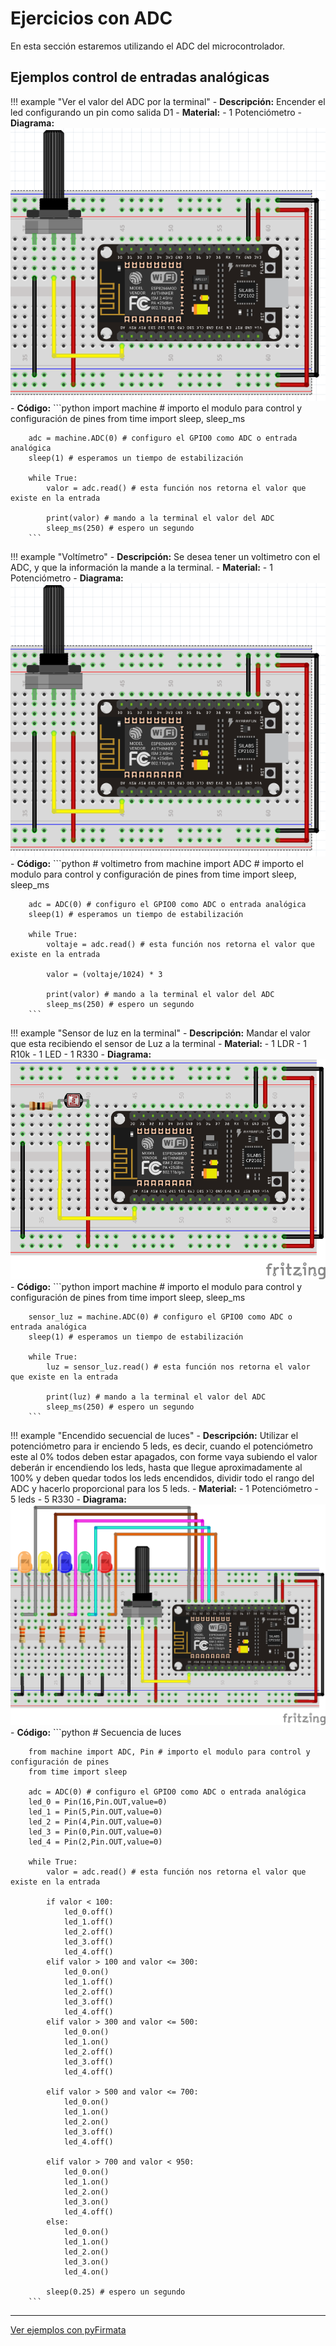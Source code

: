 # Ejercicios con ADC

En esta sección estaremos utilizando el ADC del microcontrolador.

## Ejemplos control de entradas analógicas

!!! example "Ver el valor del ADC por la terminal"
    - **Descripción:** Encender el led configurando un pin como salida D1
    - **Material:** 
        - 1 Potenciómetro
    - **Diagrama:** <br>![adc_1](imgs/adc_0.png)
    - **Código:** 
        ```python
        import machine # importo el modulo para control y configuración de pines
        from time import sleep, sleep_ms

        adc = machine.ADC(0) # configuro el GPIO0 como ADC o entrada analógica
        sleep(1) # esperamos un tiempo de estabilización

        while True:
            valor = adc.read() # esta función nos retorna el valor que existe en la entrada
            
            print(valor) # mando a la terminal el valor del ADC
            sleep_ms(250) # espero un segundo
        ```

!!! example "Voltímetro"
    - **Descripción:** Se desea tener un voltimetro con el ADC, y que la información la mande a la terminal.
    - **Material:** 
        - 1 Potenciómetro
    - **Diagrama:** <br>![adc_1](imgs/adc_0.png)
    - **Código:** 
        ```python
        # voltimetro
        from machine import ADC # importo el modulo para control y configuración de pines
        from time import sleep, sleep_ms

        adc = ADC(0) # configuro el GPIO0 como ADC o entrada analógica
        sleep(1) # esperamos un tiempo de estabilización

        while True:
            voltaje = adc.read() # esta función nos retorna el valor que existe en la entrada
            
            valor = (voltaje/1024) * 3
            
            print(valor) # mando a la terminal el valor del ADC
            sleep_ms(250) # espero un segundo
        ```

!!! example "Sensor de luz en la terminal"
    - **Descripción:** Mandar el valor que esta recibiendo el sensor de Luz a la terminal
    - **Material:** 
        - 1 LDR
        - 1 R10k
        - 1 LED
        - 1 R330
    - **Diagrama:** <br>![adc_1](imgs/ldr_1.png)
    - **Código:** 
        ```python
        import machine # importo el modulo para control y configuración de pines
        from time import sleep, sleep_ms

        sensor_luz = machine.ADC(0) # configuro el GPIO0 como ADC o entrada analógica
        sleep(1) # esperamos un tiempo de estabilización

        while True:
            luz = sensor_luz.read() # esta función nos retorna el valor que existe en la entrada
            
            print(luz) # mando a la terminal el valor del ADC
            sleep_ms(250) # espero un segundo
        ```

!!! example "Encendido secuencial de luces"
    - **Descripción:** Utilizar el potenciómetro para ir enciendo 5 leds, es decir, cuando el potenciómetro este al 0% todos deben estar apagados, con forme vaya subiendo el valor deberán ir encendiendo los leds, hasta que llegue aproximadamente al 100% y deben quedar todos los leds encendidos, dividir todo el rango del ADC y hacerlo proporcional para los 5 leds.
    - **Material:** 
        - 1 Potenciómetro
        - 5 leds
        - 5 R330
    - **Diagrama:** <br>![adc_1](imgs/adc_sec_led.png)
    - **Código:** 
        ```python
        # Secuencia de luces

        from machine import ADC, Pin # importo el modulo para control y configuración de pines
        from time import sleep

        adc = ADC(0) # configuro el GPIO0 como ADC o entrada analógica
        led_0 = Pin(16,Pin.OUT,value=0)
        led_1 = Pin(5,Pin.OUT,value=0)
        led_2 = Pin(4,Pin.OUT,value=0)
        led_3 = Pin(0,Pin.OUT,value=0)
        led_4 = Pin(2,Pin.OUT,value=0)

        while True:
            valor = adc.read() # esta función nos retorna el valor que existe en la entrada
            
            if valor < 100:
                led_0.off()
                led_1.off()
                led_2.off()
                led_3.off()
                led_4.off()
            elif valor > 100 and valor <= 300:
                led_0.on()
                led_1.off()
                led_2.off()
                led_3.off()
                led_4.off()
            elif valor > 300 and valor <= 500:
                led_0.on()
                led_1.on()
                led_2.off()
                led_3.off()
                led_4.off()
                
            elif valor > 500 and valor <= 700:
                led_0.on()
                led_1.on()
                led_2.on()
                led_3.off()
                led_4.off()
                
            elif valor > 700 and valor < 950:
                led_0.on()
                led_1.on()
                led_2.on()
                led_3.on()
                led_4.off()
            else:        
                led_0.on()
                led_1.on()
                led_2.on()
                led_3.on()
                led_4.on()
                
            sleep(0.25) # espero un segundo
        ```

---

[Ver ejemplos con pyFirmata](https://www.alejandro-leyva.com/micro-21/web/32_salidas_digitales.html)